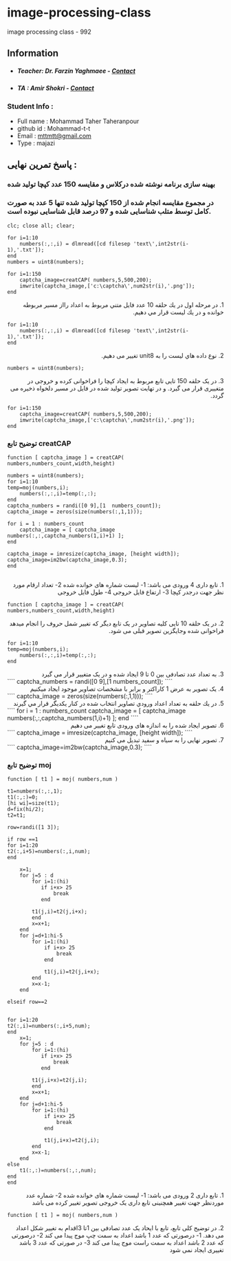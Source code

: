 # image-processing-class
image processing class - 992

## Information
* ##### Teacher: Dr. Farzin Yaghmaee - [Contact](mailto:f_yaghmaee@semnan.ac.ir)
* ##### TA : Amir Shokri - [Contact](mailto:amirshokri@semnan.ac.ir)

### Student Info :
* Full name : Mohammad Taher Taheranpour
* github id : Mohammad-t-t
* Email : mttmtt@gmail.com
* Type : majazi

## پاسخ تمرین نهایی :
### بهینه سازی برنامه نوشته شده درکلاس و مقایسه 150 عدد کپچا تولید شده
### در مجموع مقایسه انجام شده از 150 کپچا تولید شده تنها 5 عدد به صورت کامل توسط متلب شناسایی شده و 97 درصد قابل شناسایی نبوده است. 
````
clc; close all; clear;

for i=1:10
    numbers(:,:,i) = dlmread([cd filesep 'text\',int2str(i-1),'.txt']);
end
numbers = uint8(numbers);

for i=1:150
    captcha_image=creatCAP( numbers,5,500,200);
    imwrite(captcha_image,['c:\captcha\',num2str(i),'.png']);
end
````

<div dir="rtl">
1. در مرحله اول در يك حلقه 10 عدد فايل متني مربوط به اعداد رااز مسير مربوطه خوانده  و  در يك ليست قرار مي دهيم.
</div>

````
for i=1:10
    numbers(:,:,i) = dlmread([cd filesep 'text\',int2str(i-1),'.txt']);
end
````
<div dir="rtl">
2. نوع داده هاي ليست را به unit8 تغییر می دهیم.
</div>

````
numbers = uint8(numbers);
````

<div dir="rtl">
  3. در یک حلقه 150 تایی تابع مربوط به ایجاد کپچا را فراخوانی کرده و خروجی در متغییری قرار  می گیرد. و در تهایت تصویر تولید شده در فایل در مسیر دلخواه ذخیره می گردد.
</div>

````
for i=1:150
    captcha_image=creatCAP( numbers,5,500,200);
    imwrite(captcha_image,['c:\captcha\',num2str(i),'.png']);
end
````
### توضیح تابع creatCAP

````
function [ captcha_image ] = creatCAP( numbers,numbers_count,width,height)

numbers = uint8(numbers);
for i=1:10
temp=moj(numbers,i);
    numbers(:,:,i)=temp(:,:);
end
captcha_numbers = randi([0 9],[1  numbers_count]);
captcha_image = zeros(size(numbers(:,1,1)));

for i = 1 : numbers_count
	captcha_image = [ captcha_image numbers(:,:,captcha_numbers(1,i)+1) ];
end

captcha_image = imresize(captcha_image, [height width]);
captcha_image=im2bw(captcha_image,0.3);
end


````

<div dir="rtl">
1. تابع داری 4 ورودی می باشد:
    1- لیست شماره های خوانده شده
    2- تعداد ارقام مورد نظر جهت درجدر کپچا
    3- ارتفاع فایل خروجی
    4- طول فایل خروجی
</div>

````
function [ captcha_image ] = creatCAP( numbers,numbers_count,width,height)
````
<div dir="rtl">
2. در یک حلقه 10 تایی کلیه تصاویر در یک تابع دیگر که تغییر شمل حروف را انجام میدهد فراخوانی شده وجایگزین تصویر قبلی می شود.
</div>

````
for i=1:10
temp=moj(numbers,i);
    numbers(:,:,i)=temp(:,:);
end
````
<div dir="rtl">
  3. به تعداد عدد تصادفی بین 0 تا 9 ایجاد شده و در یک متغییر قرار می گیرد
</div>
````
captcha_numbers = randi([0 9],[1  numbers_count]);
````
<div dir="rtl">
  4. یک تصویر به عرض 1 کاراکتر و برابر با مشخصات تصاویر موجود ایجاد میکنیم
</div>
````
captcha_image = zeros(size(numbers(:,1,1)));
````
<div dir="rtl">
  5. در يك حلقه به تعداد اعداد ورودي تصاوير انتخاب شده در كنار يكديگر قرار مي گيرند
</div>
````
for i = 1 : numbers_count
	captcha_image = [ captcha_image numbers(:,:,captcha_numbers(1,i)+1) ];
end
````
<div dir="rtl">
  6. تصویر ایجاد شده را به اندازه های ورودی تابع تغییر می دهیم
</div>
````
captcha_image = imresize(captcha_image, [height width]);
````
<div dir="rtl">
  7. تصویر نهایی را به سیاه و سفید تبدیل می کنیم
</div>
````
captcha_image=im2bw(captcha_image,0.3);
````

### توضیح تابع moj

````
function [ t1 ] = moj( numbers,num )

t1=numbers(:,:,1);
t1(:,:)=0;
[hi wi]=size(t1);
d=fix(hi/2);
t2=t1;

row=randi([1 3]);

if row ==1
for i=1:20
t2(:,i+5)=numbers(:,i,num);
end
    
    x=1;
    for j=5 : d
        for i=1:(hi)
           if i+x> 25
               break
           end
    
        t1(j,i)=t2(j,i+x);
        end
        x=x+1;
    end
    for j=d+1:hi-5
        for i=1:(hi)
            if i+x> 25
                break
            end
    
            t1(j,i)=t2(j,i+x);
        end
        x=x-1;
    end
    
elseif row==2

    
for i=1:20
t2(:,i)=numbers(:,i+5,num);
end
    x=1;
    for j=5 : d
        for i=1:(hi)
           if i+x> 25
               break
           end
    
        t1(j,i+x)=t2(j,i);
        end
        x=x+1;
    end
    for j=d+1:hi-5
        for i=1:(hi)
            if i+x> 25
                break
            end
    
            t1(j,i+x)=t2(j,i);
        end
        x=x-1;
    end
else
    t1(:,:)=numbers(:,:,num);
end
end
````

<div dir="rtl">
1. تابع داری 2 ورودی می باشد:
    1- لیست شماره های خوانده شده
    2- شماره عدد موردنظر جهت تغییر
همچنینی تابع داری یک خروجی تصویر تغییر کرده می باشد
</div>

````
function [ t1 ] = moj( numbers,num )
````
<div dir="rtl">
2. در توضیح کلی تابع، تابع با ایحاد یک عدد تصادفی بین 1تا 3اقدام به تغییر شکل اعداد می دهد.
	1- درصورتی که عدد 1  باشد اعداد به سمت چپ موج پیدا می کند
	2- درصورتی که عدد 2  باشد اعداد به سمت راست موج پیدا می کند
	3- در صورتی که عدد 3 باشد تغییری ایجاد نمی شود

</div>
